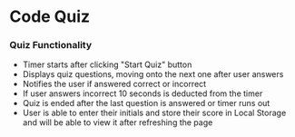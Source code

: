 # Code Quiz

### Quiz Functionality
- Timer starts after clicking "Start Quiz" button
- Displays quiz questions, moving onto the next one after user answers
- Notifies the user if answered correct or incorrect
- If user answers incorrect 10 seconds is deducted from the timer
- Quiz is ended after the last question is answered or timer runs out
- User is able to enter their initials and store their score in Local Storage and will be able to view it after refreshing the page